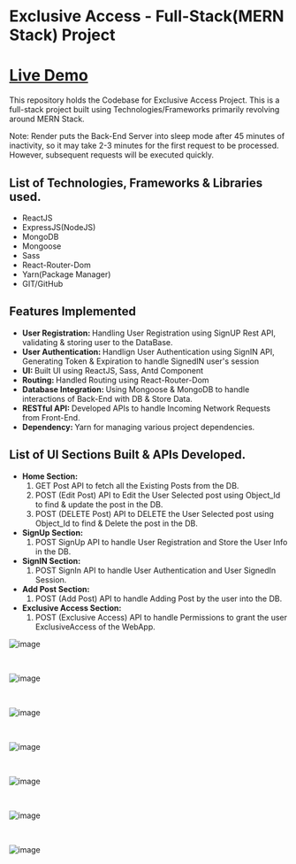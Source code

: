 <h1>Exclusive Access - Full-Stack(MERN Stack) Project</h1>

<h1><a href = "https://exclusiveaccess.netlify.app/">Live Demo</a></h1>

<p>This repository holds the Codebase for Exclusive Access Project. This is a full-stack project built using Technologies/Frameworks primarily revolving around MERN Stack.</p>

Note: Render puts the Back-End Server into sleep mode after 45 minutes of inactivity, so it may take 2-3 minutes for the first request to be processed. However, subsequent requests will be executed quickly.

<h2>List of Technologies, Frameworks & Libraries used.</h2>
<ul>
        <li>ReactJS</li>
        <li>ExpressJS(NodeJS)</li>
        <li>MongoDB</li>
        <li>Mongoose</li>
        <li>Sass</li>
        <li>React-Router-Dom</li>
        <li>Yarn(Package Manager)</li>
        <li>GIT/GitHub</li>
</ul>

<h2>Features Implemented</h2>
<ul>
        <li><strong>User Registration: </strong>Handling User Registration using SignUP Rest API, validating & storing user to the DataBase.</li>
        <li><strong>User Authentication: </strong>Handlign User Authentication using SignIN API, Generating Token & Expiration to handle SignedIN user's session</li>
        <li><strong>UI: </strong>Built UI using ReactJS, Sass, Antd Component</li>
        <li><strong>Routing: </strong>Handled Routing using React-Router-Dom</li>
        <li><strong>Database Integration: </strong>Using Mongoose & MongoDB to handle interactions of Back-End with DB & Store Data.</li>
        <li><strong>RESTful API: </strong>Developed APIs to handle Incoming Network Requests from Front-End.</li>
        <li><strong>Dependency: </strong>Yarn for managing various project dependencies.</li>
</ul>

<h2>List of UI Sections Built & APIs Developed.</h2>
<ul>
        <li><strong>Home Section: </strong>
                <ol>
                        <li>
                                GET Post API to fetch all the Existing Posts from the DB.
                        </li>
                        <li>
                                POST (Edit Post) API to Edit the User Selected post using Object_Id to find & update the post in the DB.
                        </li>
                        <li>
                                POST (DELETE Post) API to DELETE the User Selected post using Object_Id to find & Delete the post in the DB.
                        </li>                        
                </ol>
        </li>
        <li><strong>SignUp Section: </strong>
                <ol>
                        <li>
                                POST SignUp API to handle User Registration and Store the User Info in the DB.
                        </li>
                </ol>
        </li>
        <li><strong>SignIN Section: </strong>
                <ol>
                        <li>
                                POST SignIn API to handle User Authentication and User SignedIn Session.
                        </li>
                </ol>
        </li>
        <li><strong>Add Post Section: </strong>
                <ol>
                        <li>
                                POST (Add Post) API to handle Adding Post by the user into the DB.
                        </li>
                </ol>
        </li>
        <li><strong>Exclusive Access Section: </strong>
                <ol>
                        <li>
                                POST (Exclusive Access) API to handle Permissions to grant the user ExclusiveAccess of the WebApp.
                        </li>
                </ol>
        </li>
</ul>

![image](https://github.com/AbhishekDevJr/Project-ExclusiveAccess/assets/101062487/dda19ee1-0ad4-4019-a3ae-c1a7443b960e)

<br>

![image](https://github.com/AbhishekDevJr/Project-ExclusiveAccess/assets/101062487/662932e0-5a0d-405c-8ee6-c640ed8f268b)

<br>

![image](https://github.com/AbhishekDevJr/Project-ExclusiveAccess/assets/101062487/9fc13c12-9aa4-4640-affe-9551cecad5a9)

<br>

![image](https://github.com/AbhishekDevJr/Project-ExclusiveAccess/assets/101062487/74aa3e6b-bc91-40ed-8b53-a9659aa099aa)

<br>

![image](https://github.com/AbhishekDevJr/Project-ExclusiveAccess/assets/101062487/99b7ec8f-30ff-4b9a-9ef9-241c3bcf5594)

<br>

![image](https://github.com/AbhishekDevJr/Project-ExclusiveAccess/assets/101062487/5856c977-7b40-47df-98c3-d4133b1af508)

<br>

![image](https://github.com/AbhishekDevJr/Project-ExclusiveAccess/assets/101062487/fcb00e8f-b09d-41bc-a0f1-219c788bb41b)
